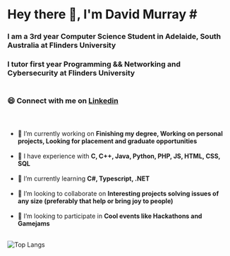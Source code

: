 # Hey there 👋, I'm David Murray #<br>
### I am a 3rd year Computer Science Student in Adelaide, South Australia at Flinders University ###
### I tutor first year Programming && Networking and Cybersecurity at Flinders University <br><br>

### 😄 Connect with me on <a href="https://www.linkedin.com/in/daviddavemurray/">Linkedin</a><br><br><br> ###

- 🔭 I’m currently working on **Finishing my degree, Working on personal projects, Looking for placement and graduate opportunities**<br><br>
- 💬 I have experience with **C, C++, Java, Python, PHP, JS, HTML, CSS, SQL**<br><br>
- 🌱 I’m currently learning **C#, Typescript, .NET**<br><br>
- 👯 I’m looking to collaborate on **Interesting projects solving issues of any size (preferably that help or bring joy to people)**<br><br>
- 👯 I’m looking to participate in **Cool events like Hackathons and Gamejams**<br><br>

![Top Langs](https://github-readme-stats.vercel.app/api/top-langs/?username=Ottaplz&langs_count_private=true&theme=radical&card_width=445)<br><br>
